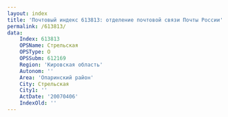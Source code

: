 ```yaml
---
layout: index
title: 'Почтовый индекс 613813: отделение почтовой связи Почты России'
permalink: /613813/
data:
    Index: 613813
    OPSName: Стрельская
    OPSType: О
    OPSSubm: 612169
    Region: 'Кировская область'
    Autonom: ''
    Area: 'Опаринский район'
    City: Стрельская
    City1: ''
    ActDate: '20070406'
    IndexOld: ''
---
```

